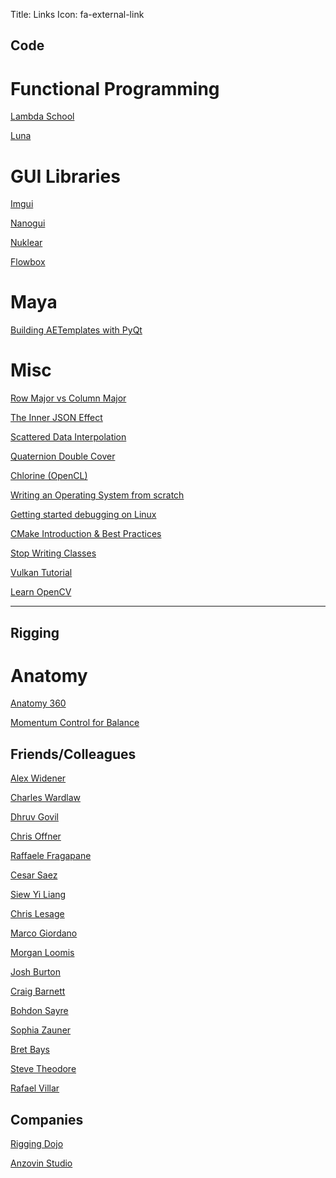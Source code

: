 Title: Links
Icon: fa-external-link

## Code ##
# Functional Programming #

<a href="http://lambdaschool.com/" target="_blank">Lambda School</a>

<a href="http://www.luna-lang.org/" target="_blank">Luna</a>

# GUI Libraries #

<a href="https://github.com/ocornut/imgui" target="_blank">Imgui</a>

<a href="https://github.com/wjakob/nanogui" target="_blank">Nanogui</a>

<a href="https://github.com/vurtun/nuklear" target="_blank">Nuklear</a>

<a href="http://flowbox.io/" target="_blank">Flowbox</a>

# Maya #

<a href="http://danostrov.com/2012/10/27/building-aetemplates-with-pyqt/" target="_blank">Building AETemplates with PyQt</a>


# Misc #
<a href="https://fgiesen.wordpress.com/2012/02/12/row-major-vs-column-major-row-vectors-vs-column-vectors/" target="_blank">Row Major vs Column Major</a>

<a href="http://thedailywtf.com/articles/the-inner-json-effect" target="_blank">The Inner JSON Effect</a>

<a href="http://scribblethink.org/Courses/ScatteredInterpolation/scatteredinterpcoursenotes.pdf" target="_blank">Scattered Data Interpolation</a>

<a href="https://www.youtube.com/watch?v=vmAY5kP-tpU" target="_blank">Quaternion Double Cover</a>

<a href="https://github.com/Polytonic/Chlorine" target="_blank">Chlorine (OpenCL)</a>

<a href="https://www.cs.bham.ac.uk/~exr/lectures/opsys/10_11/lectures/os-dev.pdf" target="_blank">Writing an Operating System from scratch</a>

<a href="https://www.youtube.com/watch?v=xTmAknUbpB0" target="_blank">Getting started debugging on Linux</a>

<a href="http://www.slideshare.net/DanielPfeifer1/cmake-48475415" target="_blank">CMake Introduction & Best Practices</a>

<a href="https://www.youtube.com/watch?v=o9pEzgHorH0" target="_blank">Stop Writing Classes</a>

<a href="https://vulkan-tutorial.com/" target="_blank">Vulkan Tutorial</a>

<a href="http://www.learnopencv.com/live-cv/" target="_blank">Learn OpenCV</a>



__________________


## Rigging ##

# Anatomy #
<a href="http://www.anatomy360.info/anatomy-scan-reference-dump/" target="_blank">Anatomy 360 </a>

<a href="http://graphics.cs.ucr.edu/projects/momentum/" target="_blank">Momentum Control for Balance</a>

## Friends/Colleagues ##

<a href="http://alexwidener.com/" target="_blank">Alex Widener</a>

<a href="http://sugarandcyanide.com/" target="_blank">Charles Wardlaw</a>

<a href="http://dgovil.com/" target="_blank">Dhruv Govil</a>

<a href="http://chrisoffner.eu/" target="_blank">Chris Offner</a>

<a href="http://thejaco.com/" target="_blank">Raffaele Fragapane</a>

<a href="http://www.cesarsaez.me/" target="_blank">Cesar Saez</a>

<a href="http://www.sonictk.com/" target="_blank">Siew Yi Liang</a>

<a href="http://chrislesage.com/" target="_blank">Chris Lesage</a>

<a href="http://www.marcogiordanotd.com/" target="_blank">Marco Giordano</a>

<a href="http://morganloomis.com" target="_blank">Morgan Loomis</a>

<a href="http://joshburton.com" target="_blank">Josh Burton</a>

<a href="http://talesfrompipeline.com" target="_blank">Craig Barnett</a>

<a href="http://bohdon.com" target="_blank">Bohdon Sayre</a>

<a href="https://vimeo.com/sophiazauner" target="_blank">Sophia Zauner</a>

<a href="http://bretbays.com/" target="_blank">Bret Bays</a>

<a href="http://theodox.github.io/" target="_blank">Steve Theodore</a>

<a href="http://ravrigs.com/" target="_blank">Rafael Villar</a>

## Companies ##

<a href="http://riggingdojo.com/" target="_blank">Rigging Dojo</a>

<a href="http://www.anzovin.com/projects/" target="_blank">Anzovin Studio</a>









